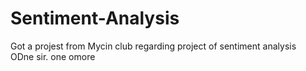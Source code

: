 # Sentiment-Analysis

Got a projest from Mycin club regarding project of sentiment analysis  
ODne sir.
one omore
